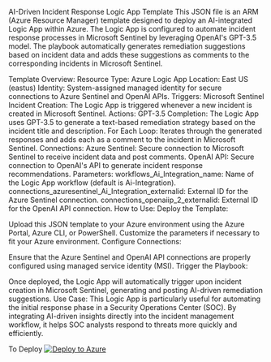 AI-Driven Incident Response Logic App Template
This JSON file is an ARM (Azure Resource Manager) template designed to deploy an AI-integrated Logic App within Azure.
The Logic App is configured to automate incident response processes in Microsoft Sentinel by leveraging OpenAI's GPT-3.5 model.
The playbook automatically generates remediation suggestions based on incident data and adds these suggestions as comments to the corresponding incidents in Microsoft Sentinel.

Template Overview:
Resource Type: Azure Logic App
Location: East US (eastus)
Identity: System-assigned managed identity for secure connections to Azure Sentinel and OpenAI APIs.
Triggers:
Microsoft Sentinel Incident Creation: The Logic App is triggered whenever a new incident is created in Microsoft Sentinel.
Actions:
GPT-3.5 Completion: The Logic App uses GPT-3.5 to generate a text-based remediation strategy based on the incident title and description.
For Each Loop: Iterates through the generated responses and adds each as a comment to the incident in Microsoft Sentinel.
Connections:
Azure Sentinel: Secure connection to Microsoft Sentinel to receive incident data and post comments.
OpenAI API: Secure connection to OpenAI's API to generate incident response recommendations.
Parameters:
workflows_Ai_Integration_name: Name of the Logic App workflow (default is Ai-Integration).
connections_azuresentinel_Ai_Integration_externalid: External ID for the Azure Sentinel connection.
connections_openaiip_2_externalid: External ID for the OpenAI API connection.
How to Use:
Deploy the Template:

Upload this JSON template to your Azure environment using the Azure Portal, Azure CLI, or PowerShell.
Customize the parameters if necessary to fit your Azure environment.
Configure Connections:

Ensure that the Azure Sentinel and OpenAI API connections are properly configured using managed service identity (MSI).
Trigger the Playbook:

Once deployed, the Logic App will automatically trigger upon incident creation in Microsoft Sentinel, generating and posting AI-driven remediation suggestions.
Use Case:
This Logic App is particularly useful for automating the initial response phase in a Security Operations Center (SOC). By integrating AI-driven insights directly into the incident management workflow, it helps SOC analysts respond to threats more quickly and efficiently.

To Deploy
[![Deploy to Azure](https://aka.ms/deploytoazurebutton)](https://github.com/hussijay/Azure-Sentinel-Playbooks/blob/main/template.json)
